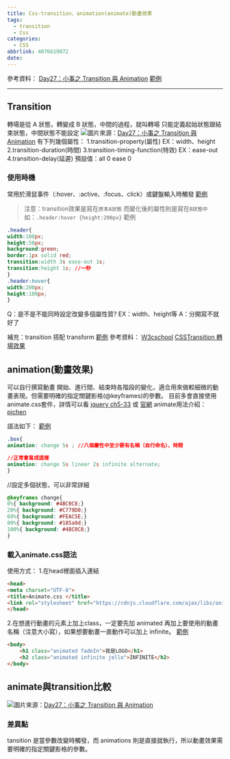 ```yaml
---
title: Css-transition、animation(animate)動畫效果
tags:
  - transition
  - Css
categories:
  - CSS
abbrlink: 4076619072
date:
---
```


參考資料：
[Day27：小事之 Transition 與 Animation](https://ithelp.ithome.com.tw/articles/10197303)
[範例](https://codepen.io/chunwen/pen/rRrwKp)
<!-- more -->
- - - -
## Transition
轉場是從 A 狀態，轉變成 B 狀態，中間的過程，就叫轉場
只能定義起始狀態跟結束狀態，中間狀態不能設定
![](https://i.imgur.com/hLg9uIp.png)圖片來源：[Day27：小事之 Transition 與 Animation](https://ithelp.ithome.com.tw/articles/10197303)
有下列幾個屬性：
1.transition-property(屬性) EX：width、height
2.transition-duration(時間)
3.transition-timing-function(特效) EX：ease-out
4.transition-delay(延遲)
預設值：all 0 ease 0

### 使用時機
常用於滑鼠事件（:hover、:active、:focus、click）或鍵盤輸入時觸發 
[範例](https://codepen.io/chunwen/pen/rRrwKp)
>注意：transition效果是寫在`原本A狀態`
>而變化後的屬性則是寫在`B狀態中`如：`.header:hover {height:200px}`
範例
```css
.header{
width:100px;
height:50px;
background:green;
border:1px solid red;
transition:width 3s ease-out 1s;
transition:height 1s; //一秒
}
.header:hover{
width:200px;
height:100px;
}
```
Q：是不是不能同時設定改變多個屬性質? EX：width、height等
A：分開寫不就好了

補充：transition 搭配 transform [範例](https://www.w3schools.com/css/tryit.asp?filename=trycss3_transition_transform)
參考資料：
[Ｗ3cschool](https://www.w3school.com.cn/cssref/pr_transition.asp)
[CSSTransition 轉場效果](https://carlos-studio.com/2017/02/23/css-transition-%E8%BD%89%E5%A0%B4%E6%95%88%E6%9E%9C/)

## animation(動畫效果)
可以自行撰寫動畫 開始、進行間、結束時各階段的變化，適合用來做較細微的動畫表現。但需要明確的指定關鍵影格(@keyframes)的參數。
目前多會直接使用animate.css套件，詳情可以看
 [jquery ch5-33](https://www.udemy.com/jquery-learning/learn/v4/t/lecture/5190570?start=300) 或 [官網](https://daneden.github.io/animate.css/) 
animate用法介紹： [pjchen](https://pjchender.blogspot.com/2015/12/cssanimation-keyframes.html) 

語法如下： [範例](https://www.w3schools.com/css/tryit.asp?filename=trycss3_animation1)
```css
.box{
animation: change 5s ; //八個屬性中至少要有名稱（自行命名）、時間

//正常會寫成這樣
animation: change 5s linear 2s infinite alternate;
}
```

//設定多個狀態，可以非常詳細
```css
@keyframes change{
0%{ background: #4BC0C8;}
20%{ background: #C779D0;}
60%{ background: #FEAC5E;}
80%{ background: #185a9d;}
100%{ background: #4BC0C8;}
}
```

### 載入animate.css語法
使用方式：
1.在head裡面插入連結
```html
<head>
<meta charset="UTF-8">
<title>Animate.css </title>
<link rel="stylesheet" href="https://cdnjs.cloudflare.com/ajax/libs/animate.css/3.7.0/animate.min.css">
</head>
```

2.在想進行動畫的元素上加上class，一定要先加 animated 再加上要使用的動畫名稱（注意大小寫），如果想要動畫一直動作可以加上 infinite。 [範例](https://codepen.io/chunwen/pen/rRrwKp)
```html
<body>
    <h1 class="animated fadeIn">我是LOGO</h1>
    <h2 class="animated infinite jello">INFINITE</h2>
</body>
```

## animate與transition比較
![](https://i.imgur.com/HGV5BAR.png)圖片來源：[Day27：小事之 Transition 與 Animation](https://ithelp.ithome.com.tw/articles/10197303)
### 差異點
tansition 是當參數改變時觸發，而 animations 則是直接就執行，所以動畫效果需要明確的指定關鍵影格的參數。
